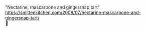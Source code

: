 "Nectarine, mascarpone and gingersnap tart"	https://smittenkitchen.com/2008/07/nectarine-mascarpone-and-gingersnap-tart/	
਍